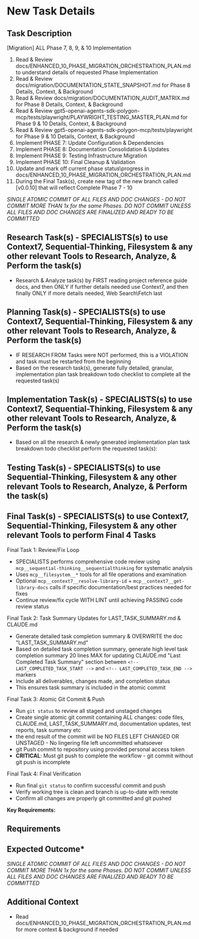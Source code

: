 # New Task Details

## Task Description

[Migration] ALL Phase 7, 8, 9, & 10 Implementation

1. Read & Review docs/ENHANCED_10_PHASE_MIGRATION_ORCHESTRATION_PLAN.md to understand details of requested Phase Implementation
2. Read & Review docs/migration/DOCUMENTATION_STATE_SNAPSHOT.md for Phase 8 Details, Context, & Background
3. Read & Review docs/migration/DOCUMENTATION_AUDIT_MATRIX.md for Phase 8 Details, Context, & Background
4. Read & Review gpt5-openai-agents-sdk-polygon-mcp/tests/playwright/PLAYWRIGHT_TESTING_MASTER_PLAN.md for Phase 9 & 10 Details, Context, & Background
5. Read & Review gpt5-openai-agents-sdk-polygon-mcp/tests/playwright for Phase 9 & 10 Details, Context, & Background
6. Implement PHASE 7: Update Configuration & Dependencies
7. Implement PHASE 8: Documentation Consolidation & Updates
8. Implement PHASE 9: Testing Infrastructure Migration
9. Implement PHASE 10: Final Cleanup & Validation
10. Update and mark off current phase status\progress in docs/ENHANCED_10_PHASE_MIGRATION_ORCHESTRATION_PLAN.md
11. During the Final Task(s), create new tag of the new branch called [v0.0.10] that will reflect Complete Phase 7 - 10

*SINGLE ATOMIC COMMIT OF ALL FILES AND DOC CHANGES - DO NOT COMMIT MORE THAN 1x for the same Phases.  DO NOT COMMIT UNLESS ALL FILES AND DOC CHANGES ARE FINALIZED AND READY TO BE COMMITTED*

## Research Task(s) - SPECIALISTS(s) to use Context7, Sequential-Thinking, Filesystem & any other relevant Tools to Research, Analyze, & Perform the task(s)

- Research & Analyze task(s) by FIRST reading project reference guide docs, and then ONLY if further details needed use Context7, and then finally ONLY if more details needed, Web Search\Fetch last

## Planning Task(s) - SPECIALISTS(s) to use Context7, Sequential-Thinking, Filesystem & any other relevant Tools to Research, Analyze, & Perform the task(s)

- IF RESEARCH FROM Tasks were NOT performed, this is a VIOLATION and task must be restarted from the beginning
- Based on the research task(s), generate fully detailed, granular, implementation plan task breakdown todo checklist to complete all the requested task(s)

## Implementation Task(s) - SPECIALISTS(s) to use Context7, Sequential-Thinking, Filesystem & any other relevant Tools to Research, Analyze, & Perform the task(s)

- Based on all the research & newly generated implementation plan task breakdown todo checklist perform the requested task(s):

## Testing Task(s) - SPECIALISTS(s) to use Sequential-Thinking, Filesystem & any other relevant Tools to Research, Analyze, & Perform the task(s)

## Final Task(s) - SPECIALISTS(s) to use Context7, Sequential-Thinking, Filesystem & any other relevant Tools to perform Final 4 Tasks

Final Task 1: Review/Fix Loop

- SPECIALISTS performs comprehensive code review using `mcp__sequential-thinking__sequentialthinking` for systematic analysis
- Uses `mcp__filesystem__*` tools for all file operations and examination
- Optional `mcp__context7__resolve-library-id` + `mcp__context7__get-library-docs` calls if specific documentation/best practices needed for fixes
- Continue review/fix cycle WITH LINT until achieving PASSING code review status

Final Task 2: Task Summary Updates for LAST_TASK_SUMMARY.md & CLAUDE.md

- Generate detailed task completion summary & OVERWRITE the doc "LAST_TASK_SUMMARY.md"
- Based on detailed task completion summary, generate high level task completion summary 20 lines MAX for updating CLAUDE.md "Last Completed Task Summary" section between `<!-- LAST_COMPLETED_TASK_START -->` and `<!-- LAST_COMPLETED_TASK_END -->` markers
- Include all deliverables, changes made, and completion status
- This ensures task summary is included in the atomic commit

Final Task 3: Atomic Git Commit & Push

- Run `git status` to review all staged and unstaged changes
- Create single atomic git commit containing ALL changes: code files, CLAUDE.md, LAST_TASK_SUMMARY.md, documentation updates, test reports, task summary etc
- the end result of the commit will be NO FILES LEFT CHANGED OR UNSTAGED - No lingering file left uncommitted whatsoever
- git Push commit to repository using provided personal access token
- __CRITICAL__: Must git push to complete the workflow - git commit without git push is incomplete

Final Task 4: Final Verification

- Run final `git status` to confirm successful commit and push
- Verify working tree is clean and branch is up-to-date with remote
- Confirm all changes are properly git committed and git pushed

__Key Requirements:__

## Requirements

## Expected Outcome*

*SINGLE ATOMIC COMMIT OF ALL FILES AND DOC CHANGES - DO NOT COMMIT MORE THAN 1x for the same Phases.  DO NOT COMMIT UNLESS ALL FILES AND DOC CHANGES ARE FINALIZED AND READY TO BE COMMITTED*

## Additional Context

- Read docs/ENHANCED_10_PHASE_MIGRATION_ORCHESTRATION_PLAN.md for more context & background if needed

